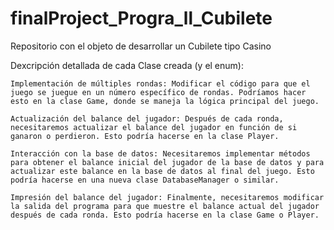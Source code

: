 # finalProject_Progra_ll_Cubilete
Repositorio con el objeto de desarrollar un Cubilete tipo Casino

Dexcripción detallada de cada Clase creada (y el enum):

    Implementación de múltiples rondas: Modificar el código para que el juego se juegue en un número específico de rondas. Podríamos hacer esto en la clase Game, donde se maneja la lógica principal del juego.

    Actualización del balance del jugador: Después de cada ronda, necesitaremos actualizar el balance del jugador en función de si ganaron o perdieron. Esto podría hacerse en la clase Player.

    Interacción con la base de datos: Necesitaremos implementar métodos para obtener el balance inicial del jugador de la base de datos y para actualizar este balance en la base de datos al final del juego. Esto podría hacerse en una nueva clase DatabaseManager o similar.

    Impresión del balance del jugador: Finalmente, necesitaremos modificar la salida del programa para que muestre el balance actual del jugador después de cada ronda. Esto podría hacerse en la clase Game o Player.
